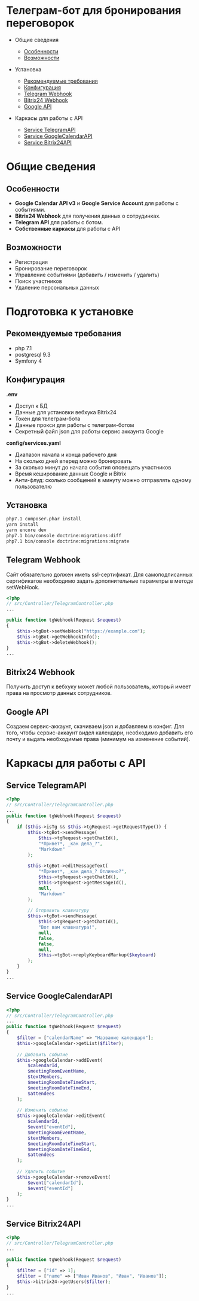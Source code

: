 Телеграм-бот для бронирования переговорок
======

- Общие сведения
  - [Особенности](#Особенности)
  - [Возможности](#Возможности)
- Установка
  - [Рекомендуемые требования](#Рекомендуемые-требования)
  - [Конфигурация](#Конфигурация)
  - [Telegram Webhook](#Telegram-Webhook)
  - [Bitrix24 Webhook](#Bitrix24-Webhook)
  - [Google API](#Google-API)

- Каркасы для работы с API
  - [Service TelegramAPI](#Service-TelegramAPI)
  - [Service GoogleCalendarAPI](#Service-GoogleCalendarAPI)
  - [Service Bitrix24API](#Service-Bitrix24API)

Общие сведения
======

Особенности
------

- **Google Calendar API v3** и **Google Service Account** для работы с событиями. 
- **Bitrix24 Webhook** для получения данных о сотрудинках.
- **Telegram API** для работы с ботом.
- **Собственные каркасы** для работы с API

Возможности
------

- Регистрация
- Бронирование переговорок
- Управление событиями (добавить / изменить / удалить)
- Поиск участников
- Удаление персональных данных

Подготовка к установке
======

Рекомендуемые требования
------

- php 7.1
- postgresql 9.3
- Symfony 4

Конфигурация
------

**.env**
- Доступ к БД
- Данные для установки вебхука Bitrix24
- Токен для телеграм-бота
- Данные прокси для работы с телеграм-ботом
- Секретный файл json для работы сервис аккаунта Google

**config/services.yaml**
- Диапазон начала и конца рабочего дня
- На сколько дней вперед можно бронировать
- За сколько минут до начала события оповещать участников
- Время кеширование данных Google и Bitrix
- Анти-флуд: сколько сообщений в минуту можно отправлять одному пользователю

Установка
------

```bash
php7.1 composer.phar install
yarn install
yarn encore dev
php7.1 bin/console doctrine:migrations:diff
php7.1 bin/console doctrine:migrations:migrate
```

Telegram Webhook
------

Сайт обязательно должен иметь ssl-сертификат. Для самоподписанных сертификатов необходимо задать дополнительные
параметры в методе setWebHook.
```php
<?php
// src/Controller/TelegramController.php
...

public function tgWebhook(Request $request)
{
    $this->tgBot->setWebHook("https://example.com");
    $this->tgBot->getWebhookInfo();
    $this->tgBot->deleteWebhook();
}
...
```

Bitrix24 Webhook
------

Получить доступ к вебхуку может любой пользователь, который имеет права на просмотр данных сотрудников.

Google API
------

Создаем сервис-аккаунт, скачиваем json и добавляем в конфиг. Для того, чтобы сервис-аккаунт видел календари, необходимо
добавить его почту и выдать необходимые права (минимум на изменение событий).

Каркасы для работы с API
======

Service TelegramAPI
------

```php
<?php
// src/Controller/TelegramController.php
...
public function tgWebhook(Request $request)
{
    if ($this->isTg && $this->tgRequest->getRequestType()) {
        $this->tgBot->sendMessage(
            $this->tgRequest->getChatId(),
            "*Привет*, _как дела_?",
            "Markdown"
        );
        
        $this->tgBot->editMessageText(
            "*Привет*, _как дела_? Отлично?",
            $this->tgRequest->getChatId(),
            $this->tgRequest->getMessageId(),
            null,
            "Markdown"
        );
        
        // Отправить клавиатуру
        $this->tgBot->sendMessage(
            $this->tgRequest->getChatId(),
            "Вот вам клавиатура!",
            null,
            false,
            false,
            null,
            $this->tgBot->replyKeyboardMarkup($keyboard)
        );
    }
}
...
```

Service GoogleCalendarAPI
------

```php
<?php
// src/Controller/TelegramController.php
...
public function tgWebhook(Request $request)
{
    $filter = ["calendarName" => "Название календаря"];
    $this->googleCalendar->getList($filter);
    
    // Добавить событие
    $this->googleCalendar->addEvent(
        $calendarId,
        $meetingRoomEventName,
        $textMembers,
        $meetingRoomDateTimeStart,
        $meetingRoomDateTimeEnd,
        $attendees
    );
    
    // Изменить событие
    $this->googleCalendar->editEvent(
        $calendarId,
        $event["eventId"],
        $meetingRoomEventName,
        $textMembers,
        $meetingRoomDateTimeStart,
        $meetingRoomDateTimeEnd,
        $attendees
    );
    
    // Удалить событие
    $this->googleCalendar->removeEvent(
        $event["calendarId"], 
        $event["eventId"]
    );
}
...
```

Service Bitrix24API
------

```php
<?php
// src/Controller/TelegramController.php
...

public function tgWebhook(Request $request)
{
    $filter = ["id" => 1];
    $filter = ["name" => ["Иван Иванов", "Иван", "Иванов"]];
    $this->bitrix24->getUsers($filter);
}
...
```